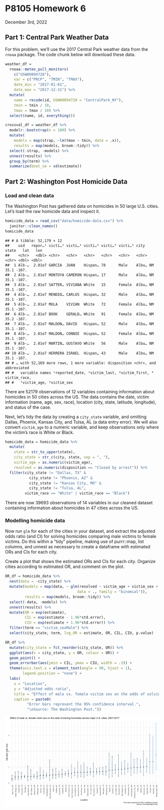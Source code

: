 P8105 Homework 6
================
December 3rd, 2022

## Part 1: Central Park Weather Data

For this problem, we’ll use the 2017 Central Park weather data from the
`rnoaa` package. The code chunk below will download these data.

``` r
weather_df = 
  rnoaa::meteo_pull_monitors(
    c("USW00094728"),
    var = c("PRCP", "TMIN", "TMAX"), 
    date_min = "2017-01-01",
    date_max = "2017-12-31") %>%
  mutate(
    name = recode(id, USW00094728 = "CentralPark_NY"),
    tmin = tmin / 10,
    tmax = tmax / 10) %>%
  select(name, id, everything())
```

``` r
crossval_df = weather_df %>% 
  modelr::bootstrap(n = 100) %>% 
  mutate(
    models = map(strap, ~lm(tmax ~ tmin, data = .x)),
    results = map(models, broom::tidy)) %>% 
  select(-strap, -models) %>% 
  unnest(results) %>% 
  group_by(term) %>% 
  summarize(boot_se = sd(estimate))
```

## Part 2: Washington Post Homicide Data

### Load and clean data

The Washington Post has gathered data on homicides in 50 large U.S.
cities. Let’s load the raw homicide data and inspect it.

``` r
homicide_data = read_csv("data/homicide-data.csv") %>% 
  janitor::clean_names()
homicide_data
```

    ## # A tibble: 52,179 × 12
    ##    uid   repor…¹ victi…² victi…³ victi…⁴ victi…⁵ victi…⁶ city  state   lat   lon
    ##    <chr>   <dbl> <chr>   <chr>   <chr>   <chr>   <chr>   <chr> <chr> <dbl> <dbl>
    ##  1 Alb-…  2.01e7 GARCIA  JUAN    Hispan… 78      Male    Albu… NM     35.1 -107.
    ##  2 Alb-…  2.01e7 MONTOYA CAMERON Hispan… 17      Male    Albu… NM     35.1 -107.
    ##  3 Alb-…  2.01e7 SATTER… VIVIANA White   15      Female  Albu… NM     35.1 -107.
    ##  4 Alb-…  2.01e7 MENDIO… CARLOS  Hispan… 32      Male    Albu… NM     35.1 -107.
    ##  5 Alb-…  2.01e7 MULA    VIVIAN  White   72      Female  Albu… NM     35.1 -107.
    ##  6 Alb-…  2.01e7 BOOK    GERALD… White   91      Female  Albu… NM     35.2 -107.
    ##  7 Alb-…  2.01e7 MALDON… DAVID   Hispan… 52      Male    Albu… NM     35.1 -107.
    ##  8 Alb-…  2.01e7 MALDON… CONNIE  Hispan… 52      Female  Albu… NM     35.1 -107.
    ##  9 Alb-…  2.01e7 MARTIN… GUSTAVO White   56      Male    Albu… NM     35.1 -107.
    ## 10 Alb-…  2.01e7 HERRERA ISRAEL  Hispan… 43      Male    Albu… NM     35.1 -107.
    ## # … with 52,169 more rows, 1 more variable: disposition <chr>, and abbreviated
    ## #   variable names ¹​reported_date, ²​victim_last, ³​victim_first, ⁴​victim_race,
    ## #   ⁵​victim_age, ⁶​victim_sex

There are 52179 observations of 12 variables containing information
about homicides in 50 cities across the US. The data contains the date,
victim information (name, age, sex, race), location (city, state,
latitude, longitude), and status of the case.

Next, let’s tidy the data by creating a `city_state` variable, and
omitting Dallas, Phoenix, Kansas City, and Tulsa, AL (a data entry
error). We will also convert `victim_age` to a numeric variable, and
keep observations only where the victim’s race is White or Black.

``` r
homicide_data = homicide_data %>% 
  mutate(
    state = str_to_upper(state),
    city_state = str_c(city, state, sep = ", "), 
    victim_age = as.numeric(victim_age),
    resolved = as.numeric(disposition == "Closed by arrest")) %>% 
  filter(city_state != "Dallas, TX" & 
           city_state != "Phoenix, AZ" & 
           city_state != "Kansas City, MO" & 
           city_state != "Tulsa, AL", 
         victim_race == "White" | victim_race == "Black")
```

There are now 39693 observations of 14 variables in our cleaned dataset
containing information about homicides in 47 cities across the US.

### Modelling homicide data

Now run `glm` for each of the cities in your dataset, and extract the
adjusted odds ratio (and CI) for solving homicides comparing male
victims to female victims. Do this within a “tidy” pipeline, making use
of purrr::map, list columns, and unnest as necessary to create a
dataframe with estimated ORs and CIs for each city.

Create a plot that shows the estimated ORs and CIs for each city.
Organize cities according to estimated OR, and comment on the plot.

``` r
OR_df = homicide_data %>% 
  nest(data = -city_state) %>% 
  mutate(models = map(data, ~ glm(resolved ~ victim_age + victim_sex + victim_race, 
                                 data = ., family = "binomial")), 
         results = map(models, broom::tidy)) %>% 
  select(-data, -models) %>% 
  unnest(results) %>% 
  mutate(OR = exp(estimate),
         CIL = exp(estimate - 1.96*std.error),
         CIU = exp(estimate + 1.96*std.error)) %>% 
  filter(term == "victim_sexMale") %>% 
  select(city_state, term, log_OR = estimate, OR, CIL, CIU, p.value) 
```

``` r
OR_df %>% 
  mutate(city_state = fct_reorder(city_state, OR)) %>% 
  ggplot(aes(x = city_state, y = OR, colour = OR)) + 
  geom_point() + 
  geom_errorbar(aes(ymin = CIL, ymax = CIU, width = .3)) + 
  theme(axis.text.x = element_text(angle = 90, hjust = 1), 
        legend.position = "none") + 
  labs(
    x = "Location",
    y = "Adjusted odds ratio",
    title = "Effect of male vs. female victim sex on the odds of solving homicides across major U.S. cities, 2007-2017",
    caption = paste0(
          "Error bars represent the 95% confidence interval.",
          "\nSource: The Washington Post."))
```

![](p8105_hw6_my2731_files/figure-gfm/unnamed-chunk-2-1.png)<!-- -->
